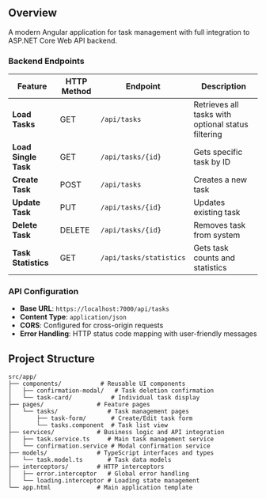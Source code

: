 ## Overview
A modern Angular application for task management with full integration to ASP.NET Core Web API backend.

### Backend Endpoints
| Feature | HTTP Method | Endpoint | Description |
|---------|-------------|----------|-------------|
| **Load Tasks** | GET | `/api/tasks` | Retrieves all tasks with optional status filtering |
| **Load Single Task** | GET | `/api/tasks/{id}` | Gets specific task by ID |
| **Create Task** | POST | `/api/tasks` | Creates a new task |
| **Update Task** | PUT | `/api/tasks/{id}` | Updates existing task |
| **Delete Task** | DELETE | `/api/tasks/{id}` | Removes task from system |
| **Task Statistics** | GET | `/api/tasks/statistics` | Gets task counts and statistics |

### API Configuration
- **Base URL**: `https://localhost:7000/api/tasks`
- **Content Type**: `application/json`
- **CORS**: Configured for cross-origin requests
- **Error Handling**: HTTP status code mapping with user-friendly messages

## Project Structure
```
src/app/
├── components/           # Reusable UI components
│   ├── confirmation-modal/   # Task deletion confirmation
│   └── task-card/           # Individual task display
├── pages/               # Feature pages
│   └── tasks/              # Task management pages
│       ├── task-form/       # Create/Edit task form
│       └── tasks.component  # Task list view
├── services/            # Business logic and API integration
│   ├── task.service.ts     # Main task management service
│   └── confirmation.service # Modal confirmation service
├── models/              # TypeScript interfaces and types
│   └── task.model.ts       # Task data models
├── interceptors/        # HTTP interceptors
│   ├── error.interceptor   # Global error handling
│   └── loading.interceptor # Loading state management
└── app.html             # Main application template
